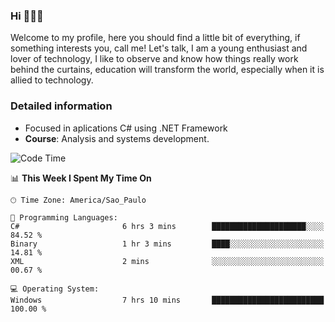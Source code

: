 


### Hi 🙋🏽‍♂️

Welcome to my profile, here you should find a little bit of everything, if something interests you, call me! Let's talk,
I am a young enthusiast and lover of technology, I like to observe and know how things really work behind the curtains, 
education will transform the world, especially when it is allied to technology.

### Detailed information
* Focused in aplications C# using .NET Framework
* **Course**: Analysis and systems development.

<!--START_SECTION:waka-->
![Code Time](http://img.shields.io/badge/Code%20Time-447%20hrs%2055%20mins-blue)

📊 **This Week I Spent My Time On** 

```text
🕑︎ Time Zone: America/Sao_Paulo

💬 Programming Languages: 
C#                       6 hrs 3 mins        █████████████████████░░░░   84.52 % 
Binary                   1 hr 3 mins         ████░░░░░░░░░░░░░░░░░░░░░   14.81 % 
XML                      2 mins              ░░░░░░░░░░░░░░░░░░░░░░░░░   00.67 % 

💻 Operating System: 
Windows                  7 hrs 10 mins       █████████████████████████   100.00 % 
```


<!--END_SECTION:waka-->


